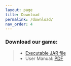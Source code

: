 ```yaml
---
layout: page
title: Download
permalink: /download/
nav_order: 4
---
```

### Download our game:
> * [Executable JAR file](/files/desktop-1.0-assessment4.jar)
> * User Manual: [PDF](/files/DicyCat-Kroy-Manual.pdf)
